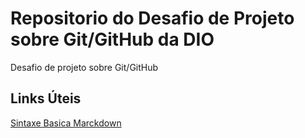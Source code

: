 # Repositorio do Desafio de Projeto sobre Git/GitHub da DIO
Desafio de projeto sobre Git/GitHub

## Links Úteis
[Sintaxe Basica Marckdown](https://www.markdownguide.org/getting-started/)
